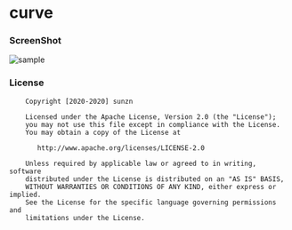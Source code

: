 # curve

### ScreenShot
![sample](http://github.sunzn.com/image/QQ%E6%88%AA%E5%9B%BE20200821112313.png)

### License
```
    Copyright [2020-2020] sunzn

    Licensed under the Apache License, Version 2.0 (the "License");
    you may not use this file except in compliance with the License.
    You may obtain a copy of the License at

       http://www.apache.org/licenses/LICENSE-2.0

    Unless required by applicable law or agreed to in writing, software
    distributed under the License is distributed on an "AS IS" BASIS,
    WITHOUT WARRANTIES OR CONDITIONS OF ANY KIND, either express or implied.
    See the License for the specific language governing permissions and
    limitations under the License.
```
